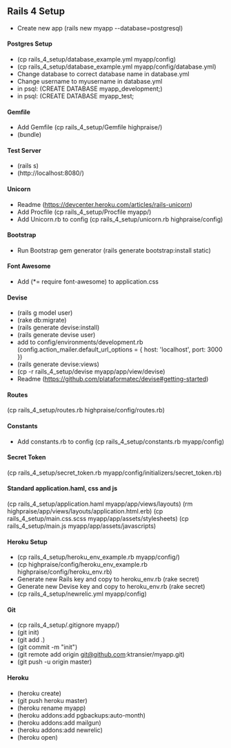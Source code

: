 ## Rails 4 Setup
+ Create new app (rails new myapp --database=postgresql)

#### Postgres Setup
+ (cp rails_4_setup/database_example.yml myapp/config)
+ (cp rails_4_setup/database_example.yml myapp/config/database.yml)
+ Change database to correct database name in database.yml
+ Change username to myusername in database.yml
+ in psql: (CREATE DATABASE myapp_development;)
+ in psql: (CREATE DATABASE myapp_test;

#### Gemfile
+ Add Gemfile (cp rails_4_setup/Gemfile highpraise/)
+ (bundle)

#### Test Server
+ (rails s)
+ (http://localhost:8080/)

#### Unicorn
+ Readme (https://devcenter.heroku.com/articles/rails-unicorn)
+ Add Procfile (cp rails_4_setup/Procfile myapp/)
+ Add Unicorn.rb to config (cp rails_4_setup/unicorn.rb highpraise/config)

#### Bootstrap
+ Run Bootstrap gem generator (rails generate bootstrap:install static)

#### Font Awesome
+ Add (*= require font-awesome) to application.css

#### Devise
+ (rails g model user)
+ (rake db:migrate)
+ (rails generate devise:install)
+ (rails generate devise user)
+ add to config/environments/development.rb (config.action_mailer.default_url_options = { host: 'localhost', port: 3000 })
+ (rails generate devise:views)
+ (cp -r rails_4_setup/devise myapp/app/view/devise)
+ Readme (https://github.com/plataformatec/devise#getting-started)

#### Routes
(cp rails_4_setup/routes.rb highpraise/config/routes.rb)

#### Constants
+ Add constants.rb to config (cp rails_4_setup/constants.rb myapp/config)

#### Secret Token
(cp rails_4_setup/secret_token.rb myapp/config/initializers/secret_token.rb)

#### Standard application.haml, css and js
(cp rails_4_setup/application.haml myapp/app/views/layouts)
(rm highpraise/app/views/layouts/application.html.erb)
(cp rails_4_setup/main.css.scss myapp/app/assets/stylesheets)
(cp rails_4_setup/main.js myapp/app/assets/javascripts)

#### Heroku Setup
+ (cp rails_4_setup/heroku_env_example.rb myapp/config/)
+ (cp highpraise/config/heroku_env_example.rb highpraise/config/heroku_env.rb)
+ Generate new Rails key and copy to heroku_env.rb (rake secret)
+ Generate new Devise key and copy to heroku_env.rb (rake secret)
+ (cp rails_4_setup/newrelic.yml myapp/config)

#### Git
+ (cp rails_4_setup/.gitignore myapp/)
+ (git init)
+ (git add .)
+ (git commit -m "init")
+ (git remote add origin git@github.com:ktransier/myapp.git)
+ (git push -u origin master)

#### Heroku
+ (heroku create)
+ (git push heroku master)
+ (heroku rename myapp)
+ (heroku addons:add pgbackups:auto-month)
+ (heroku addons:add mailgun)
+ (heroku addons:add newrelic)
+ (heroku open)
